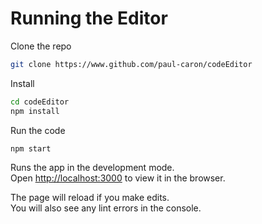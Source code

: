 # Running the Editor

Clone the repo

```sh
git clone https://www.github.com/paul-caron/codeEditor
```

Install

```sh
cd codeEditor
npm install
```

Run the code

```sh
npm start
```

Runs the app in the development mode.\
Open [http://localhost:3000](http://localhost:3000) to view it in the browser.

The page will reload if you make edits.\
You will also see any lint errors in the console.

